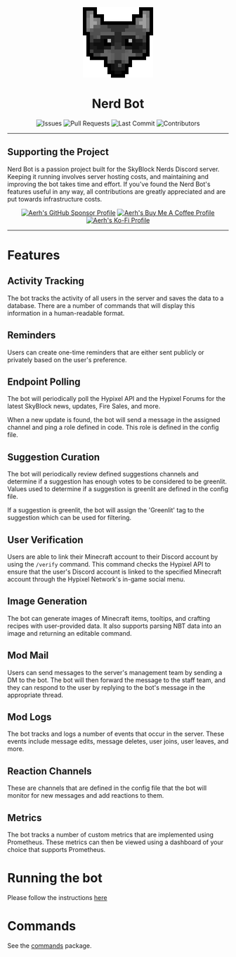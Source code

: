 <div align="center">
    <img src=".github/assets/images/icon.png" alt="Nerd Bot Icon"/>
    <h1>Nerd Bot</h1>
    <img src="https://img.shields.io/github/issues/SkyBlock-Nerds/NerdBot?style=for-the-badge" alt="Issues"/>
    <img src="https://img.shields.io/github/issues-pr/SkyBlock-Nerds/NerdBot?style=for-the-badge" alt="Pull Requests"/>
    <img src="https://img.shields.io/github/last-commit/SkyBlock-Nerds/NerdBot?style=for-the-badge" alt="Last Commit"/>
    <img src="https://img.shields.io/github/contributors/SkyBlock-Nerds/NerdBot?style=for-the-badge" alt="Contributors"/>
</div>

---

## Supporting the Project

Nerd Bot is a passion project built for the SkyBlock Nerds Discord server. Keeping it running involves server hosting
costs, and maintaining and improving the bot takes time and effort.
If you've found the Nerd Bot's features useful in any way, all contributions are greatly appreciated and are put towards 
infrastructure costs.

<div align="center">
    <a href="https://github.com/sponsors/Aerhhh"><img src="https://img.shields.io/static/v1?label=Sponsor&message=%E2%9D%A4&logo=GitHub&color=%23fe8e86" height="20px" alt="Aerh's GitHub Sponsor Profile"></a>
    <a href="https://www.buymeacoffee.com/aaerh"><img src="https://www.buymeacoffee.com/assets/img/custom_images/orange_img.png" height="20px" alt="Aerh's Buy Me A Coffee Profile"></a>
    <a href="https://ko-fi.com/A0A81MQI3"><img src="https://ko-fi.com/img/githubbutton_sm.svg" height="20px" alt="Aerh's Ko-Fi Profile"></a>
</div>

---

# Features

## Activity Tracking

The bot tracks the activity of all users in the server and saves the data to a database. There are a number of commands
that will display this information in a human-readable format.

## Reminders

Users can create one-time reminders that are either sent publicly or privately based on the user's preference.

## Endpoint Polling

The bot will periodically poll the Hypixel API and the Hypixel Forums for the latest SkyBlock news, updates, Fire Sales,
and more.

When a new update is found, the bot will send a message in the assigned channel and ping a role defined in code. This
role is defined in the config file.

## Suggestion Curation

The bot will periodically review defined suggestions channels and determine if a suggestion has enough votes to be
considered to be greenlit. Values used to determine if a suggestion is greenlit are defined in the config file.

If a suggestion is greenlit, the bot will assign the 'Greenlit' tag to the suggestion which can be used for filtering.

## User Verification

Users are able to link their Minecraft account to their Discord account by using the `/verify` command. This command
checks the Hypixel API to ensure that the user's Discord account is linked to the specified Minecraft account through
the Hypixel Network's in-game social menu.

## Image Generation

The bot can generate images of Minecraft items, tooltips, and crafting recipes with user-provided data. It also supports
parsing NBT data into an image and returning an editable command.

## Mod Mail

Users can send messages to the server's management team by sending a DM to the bot. The bot will then forward the
message to the staff team, and they can respond to the user by replying to the bot's message in the appropriate thread.

## Mod Logs

The bot tracks and logs a number of events that occur in the server. These events include message edits, message
deletes, user joins, user leaves, and more.

## Reaction Channels

These are channels that are defined in the config file that the bot will monitor for new messages and add reactions to
them.

## Metrics

The bot tracks a number of custom metrics that are implemented using Prometheus. These metrics can then be viewed using
a dashboard of your choice that supports Prometheus.

# Running the bot

Please follow the instructions [here](https://github.com/SkyBlock-Nerds/NerdBot/blob/master/CONTRIBUTING.md)

# Commands

See the [commands](https://github.com/SkyBlock-Nerds/NerdBot/tree/master/src/main/java/net/hypixel/nerdbot/command) package.

